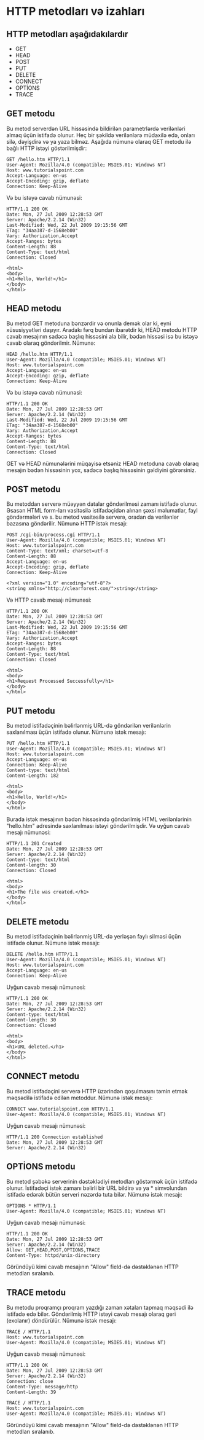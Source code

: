 # HTTP metodları və izahları
## HTTP metodları aşağıdakılardır
- GET
- HEAD
- POST
- PUT
- DELETE
- CONNECT
- OPTİONS
- TRACE

## GET metodu
Bu metod serverdən URL hissəsində bildirilən parametrlərdə verilənləri almaq üçün istifadə olunur. Heç bir şəkildə verilənlərə müdaxilə edə, onları silə, dəyişdirə və ya yaza bilməz. Aşağıda nümunə olaraq GET metodu ilə bağlı HTTP istəyi göstərilmişdir:
```
GET /hello.htm HTTP/1.1
User-Agent: Mozilla/4.0 (compatible; MSIE5.01; Windows NT)
Host: www.tutorialspoint.com
Accept-Language: en-us
Accept-Encoding: gzip, deflate
Connection: Keep-Alive
```
Və bu istəyə cavab nümunəsi:
```
HTTP/1.1 200 OK
Date: Mon, 27 Jul 2009 12:28:53 GMT
Server: Apache/2.2.14 (Win32)
Last-Modified: Wed, 22 Jul 2009 19:15:56 GMT
ETag: "34aa387-d-1568eb00"
Vary: Authorization,Accept
Accept-Ranges: bytes
Content-Length: 88
Content-Type: text/html
Connection: Closed
```
```
<html>
<body>
<h1>Hello, World!</h1>
</body>
</html>
```
## HEAD metodu
Bu metod GET metoduna bənzərdir və onunla demək olar ki, eyni xüsusiyyətləri daşıyır. Aradakı fərq bundan ibarətdir ki, HEAD metodu HTTP cavab mesajının sadəcə başlıq hissəsini ala bilir, bədən hissəsi isə bu istəyə cavab olaraq göndərilmir. Nümunə:
```
HEAD /hello.htm HTTP/1.1
User-Agent: Mozilla/4.0 (compatible; MSIE5.01; Windows NT)
Host: www.tutorialspoint.com
Accept-Language: en-us
Accept-Encoding: gzip, deflate
Connection: Keep-Alive
```
Və bu istəyə cavab nümunəsi:
```
HTTP/1.1 200 OK
Date: Mon, 27 Jul 2009 12:28:53 GMT
Server: Apache/2.2.14 (Win32)
Last-Modified: Wed, 22 Jul 2009 19:15:56 GMT
ETag: "34aa387-d-1568eb00"
Vary: Authorization,Accept
Accept-Ranges: bytes
Content-Length: 88
Content-Type: text/html
Connection: Closed
```
GET və HEAD nümunələrini müqayisə etsəniz HEAD metoduna cavab olaraq mesajın bədən hissəsinin yox, sadəcə başlıq hissəsinin gəldiyini görərsiniz.
## POST metodu
Bu metoddan serverə müəyyən datalar göndərilməsi zamanı istifadə olunur. Əsasən HTML form-ları vasitəsilə istifadəçidən alınan şəxsi məlumatlar, fayl göndərmələri və s. bu metod vasitəsilə serverə, oradan da verilənlər bazasına göndərilir. Nümunə HTTP istək mesajı:
```
POST /cgi-bin/process.cgi HTTP/1.1
User-Agent: Mozilla/4.0 (compatible; MSIE5.01; Windows NT)
Host: www.tutorialspoint.com
Content-Type: text/xml; charset=utf-8
Content-Length: 88
Accept-Language: en-us
Accept-Encoding: gzip, deflate
Connection: Keep-Alive
```
```
<?xml version="1.0" encoding="utf-8"?>
<string xmlns="http://clearforest.com/">string</string>
```
Və HTTP cavab mesajı nümunəsi:
```
HTTP/1.1 200 OK
Date: Mon, 27 Jul 2009 12:28:53 GMT
Server: Apache/2.2.14 (Win32)
Last-Modified: Wed, 22 Jul 2009 19:15:56 GMT
ETag: "34aa387-d-1568eb00"
Vary: Authorization,Accept
Accept-Ranges: bytes
Content-Length: 88
Content-Type: text/html
Connection: Closed
```
```
<html>
<body>
<h1>Request Processed Successfully</h1>
</body>
</html>
```
## PUT metodu
Bu metod istifadəçinin bəlirlənmiş URL-də göndərilən verilənlərin saxlanılması üçün istifadə olunur. Nümunə istək mesajı:
```
PUT /hello.htm HTTP/1.1
User-Agent: Mozilla/4.0 (compatible; MSIE5.01; Windows NT)
Host: www.tutorialspoint.com
Accept-Language: en-us
Connection: Keep-Alive
Content-type: text/html
Content-Length: 182
```
```
<html>
<body>
<h1>Hello, World!</h1>
</body>
</html>
```
Burada istək mesajının bədən hissəsində göndərilmiş HTML verilənlərinin "hello.htm" adresində saxlanılması istəyi göndərilmişdir.
Və uyğun cavab mesajı nümunəsi:
```
HTTP/1.1 201 Created
Date: Mon, 27 Jul 2009 12:28:53 GMT
Server: Apache/2.2.14 (Win32)
Content-type: text/html
Content-length: 30
Connection: Closed
```
```
<html>
<body>
<h1>The file was created.</h1>
</body>
</html>
```
## DELETE metodu
Bu metod istifadəçinin bəlirlənmiş URL-də yerləşən faylı silməsi üçün istifadə olunur. Nümunə istək mesajı:
```
DELETE /hello.htm HTTP/1.1
User-Agent: Mozilla/4.0 (compatible; MSIE5.01; Windows NT)
Host: www.tutorialspoint.com
Accept-Language: en-us
Connection: Keep-Alive
```
Uyğun cavab mesajı nümunəsi:
```
HTTP/1.1 200 OK
Date: Mon, 27 Jul 2009 12:28:53 GMT
Server: Apache/2.2.14 (Win32)
Content-type: text/html
Content-length: 30
Connection: Closed
```
```
<html>
<body>
<h1>URL deleted.</h1>
</body>
</html>
```
## CONNECT metodu
Bu metod istifadəçini serverə HTTP üzərindən qoşulmasını təmin etmək məqsədilə istifadə edilən metoddur. Nümunə istək mesajı:
```
CONNECT www.tutorialspoint.com HTTP/1.1
User-Agent: Mozilla/4.0 (compatible; MSIE5.01; Windows NT)
```
Uyğun cavab mesajı nümunəsi:
```
HTTP/1.1 200 Connection established
Date: Mon, 27 Jul 2009 12:28:53 GMT
Server: Apache/2.2.14 (Win32)
```
## OPTİONS metodu
Bu metod şəbəkə serverinin dəstəklədiyi metodları göstərmək üçün istifadə olunur. İstifadəçi istək zamanı bəlirli bir URL bildirə və ya * simvolundan istifadə edərək bütün serveri nəzərdə tuta bilər. Nümunə istək mesajı:
```
OPTIONS * HTTP/1.1
User-Agent: Mozilla/4.0 (compatible; MSIE5.01; Windows NT)
```
Uyğun cavab mesajı nümunəsi:
```
HTTP/1.1 200 OK
Date: Mon, 27 Jul 2009 12:28:53 GMT
Server: Apache/2.2.14 (Win32)
Allow: GET,HEAD,POST,OPTIONS,TRACE
Content-Type: httpd/unix-directory
```
Göründüyü kimi cavab mesajının "Allow" field-də dəstəklənən HTTP metodları sıralanıb.
## TRACE metodu
Bu metodu proqramçı proqram yazdığı zaman xətaları tapmaq məqsədi ilə istifadə edə bilər. Göndərilmiş HTTP istəyi cavab mesajı olaraq geri (exolanır) döndürülür. Nümunə istək mesajı:
```
TRACE / HTTP/1.1
Host: www.tutorialspoint.com
User-Agent: Mozilla/4.0 (compatible; MSIE5.01; Windows NT)
```
Uyğun cavab mesajı nümunəsi:
```
HTTP/1.1 200 OK
Date: Mon, 27 Jul 2009 12:28:53 GMT
Server: Apache/2.2.14 (Win32)
Connection: close
Content-Type: message/http
Content-Length: 39

TRACE / HTTP/1.1
Host: www.tutorialspoint.com
User-Agent: Mozilla/4.0 (compatible; MSIE5.01; Windows NT)
```
Göründüyü kimi cavab mesajının "Allow" field-də dəstəklənən HTTP metodları sıralanıb.



